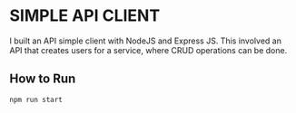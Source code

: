# SIMPLE API CLIENT
I built an API simple client with NodeJS and Express JS. This involved an API that creates users for a service, where CRUD operations can be done.

## How to Run

```sh
npm run start
```

